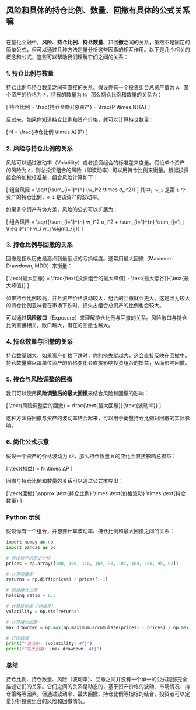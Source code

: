 ## 风险和具体的持仓比例、数量、回撤有具体的公式关系嘛



###### 

在量化金融中，**风险**、**持仓比例**、**持仓数量**、和**回撤**之间的关系，虽然不是固定的简单公式，但可以通过几种方法定量分析这些因素的相互作用。以下是几个相关的概念和公式，这些可以帮助我们理解它们之间的关系：

### 1. **持仓比例与数量**
持仓比例与持仓数量之间有直接的关系。假设你有一个投资组合总资产值为 `A`，某个资产的价格为 `P`，持有的数量为 `N`，那么持仓比例和数量的关系为：

\[
持仓比例 = \frac{持仓金额}{总资产} = \frac{P \times N}{A}
\]

反过来，如果你知道持仓比例和资产价格，就可以计算持仓数量：

\[
N = \frac{持仓比例 \times A}{P}
\]

### 2. **风险与持仓比例的关系**
风险可以通过波动率（Volatility）或者投资组合的标准差来度量。假设单个资产的风险为 `σ`，则总投资组合的风险（即波动率）可以用持仓比例来衡量。根据投资组合的加权标准差，组合风险计算如下：

\[
组合风险 = \sqrt{\sum_{i=1}^{n} (w_i^2 \times σ_i^2)}
\]
其中，`w_i` 是第 `i` 个资产的持仓比例，`σ_i` 是该资产的波动率。

如果多个资产有协方差，风险的公式可以扩展为：

\[
组合风险 = \sqrt{\sum_{i=1}^{n} w_i^2 σ_i^2 + \sum_{i=1}^{n} \sum_{j=1, j \neq i}^{n} w_i w_j \sigma_{ij}}
\]

### 3. **持仓比例与回撤的关系**
回撤是指从历史最高点到最低点的亏损幅度。通常用最大回撤（Maximum Drawdown, MDD）来衡量：

\[
\text{最大回撤} = \frac{\text{投资组合的最大峰值} - \text{最大低谷}}{\text{最大峰值}}
\]

如果持仓比例较高，并且资产价格波动较大，组合的回撤就会更大。这是因为较大的持仓比例意味着在市场下跌时，损失占组合总资产的比例也会较大。

可以通过**风险敞口**（Exposure）来理解持仓比例与回撤的关系。风险敞口与持仓比例直接相关，敞口越大，潜在的回撤也越大。

### 4. **持仓数量与回撤的关系**
持仓数量越大，如果资产价格下跌时，你的损失就越大，这会直接反映在回撤中。持仓数量乘以每单位资产的价格变化会直接影响投资组合的损益，从而影响回撤。

### 5. **持仓与风险调整的回撤**
我们可以使用**风险调整后的最大回撤**来结合风险和回撤的影响：

\[
\text{风险调整后的回撤} = \frac{\text{最大回撤}}{\text{波动率}}
\]

这种方法将回撤与资产的波动率结合起来，可以用于衡量持仓比例对回撤的实际影响。

### 6. **简化公式示意**
假设一个资产的价格波动为 `ΔP`，那么持仓数量 `N` 的变化会直接影响总损益：

\[
\text{损益} = N \times ΔP
\]

回撤与持仓比例和数量的关系可以通过公式推导出：

\[
\text{回撤} \approx \text{持仓比例} \times \text{价格波动} \times \text{持仓数量}
\]

### Python 示例

假设你有一个组合，并想要计算波动率、持仓比例和最大回撤之间的关系：

```python
import numpy as np
import pandas as pd

# 假设资产的历史价格
prices = np.array([100, 105, 110, 102, 98, 107, 104, 100, 95, 92])

# 计算收益率
returns = np.diff(prices) / prices[:-1]

# 假设持仓比例
holding_ratio = 0.5

# 计算波动率 (标准差)
volatility = np.std(returns)

# 计算最大回撤
max_drawdown = np.max(np.maximum.accumulate(prices) - prices) / np.max(np.maximum.accumulate(prices))

# 打印结果
print(f"波动率: {volatility:.4f}")
print(f"最大回撤: {max_drawdown:.4f}")
```

### 总结
持仓比例、持仓数量、风险（波动率）、回撤之间并没有一个单一的公式能够完全描述它们的关系。它们之间的关系是动态的，基于资产价格的波动、市场情况、持仓策略等因素。但通过波动率、最大回撤、持仓比例等指标的结合，投资者可以定量分析投资组合的风险和回撤情况。